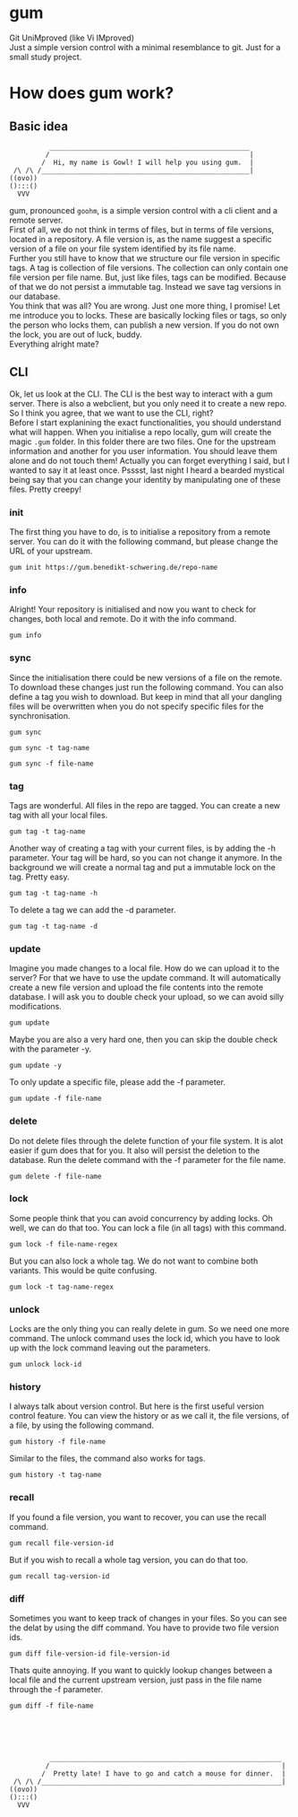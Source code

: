 # gum
Git UniMproved (like Vi IMproved)\
Just a simple version control with a minimal resemblance to git. Just for a small study project.

# How does gum work?
## Basic idea
```
          __________________________________________________
         /                                                  |
        /  Hi, my name is Gowl! I will help you using gum.  |
 /\ /\ /____________________________________________________|
((ovo))
():::()
  VVV
```
gum, pronounced `goohm`, is a simple version control with a cli client and a remote server. \
First of all, we do not think in terms of files, but in terms of file versions, located in a repository. A file version is, as the name suggest a specific version of a file on your file system identified by its file name. \
Further you still have to know that we structure our file version in specific tags. A tag is collection of file versions. The collection can only contain one file version per file name. But, just like files, tags can be modified. Because of that we do not persist a immutable tag. Instead we save tag versions in our database. \
You think that was all? You are wrong. Just one more thing, I promise! Let me introduce you to locks. These are basically locking files or tags, so only the person who locks them, can publish a new version. If you do not own the lock, you are out of luck, buddy. \
Everything alright mate?

## CLI
Ok, let us look at the CLI. The CLI is the best way to interact with a gum server. There is also a webclient, but you only need it to create a new repo. So I think you agree, that we want to use the CLI, right? \
Before I start explanining the exact functionalities, you should understand what will happen. When you initialise a repo locally, gum will create the magic `.gum` folder. In this folder there are two files. One for the upstream information and another for you user information. You should leave them alone and do not touch them! Actually you can forget everything I said, but I wanted to say it at least once. Psssst, last night I heard a bearded mystical being say that you can change your identity by manipulating one of these files. Pretty creepy!

### init
The first thing you have to do, is to initialise a repository from a remote server. You can do it with the following command, but please change the URL of your upstream.
```
gum init https://gum.benedikt-schwering.de/repo-name
```

### info
Alright! Your repository is initialised and now you want to check for changes, both local and remote. Do it with the info command.
```
gum info
```

### sync
Since the initialisation there could be new versions of a file on the remote. To download these changes just run the following command. You can also define a tag you wish to download. But keep in mind that all your dangling files will be overwritten when you do not specify specific files for the synchronisation.
```
gum sync
```
```
gum sync -t tag-name
```
```
gum sync -f file-name
```

### tag
Tags are wonderful. All files in the repo are tagged. You can create a new tag with all your local files.
```
gum tag -t tag-name
```
Another way of creating a tag with your current files, is by adding the -h parameter. Your tag will be hard, so you can not change it anymore. In the background we will create a normal tag and put a immutable lock on the tag. Pretty easy.
```
gum tag -t tag-name -h
```
To delete a tag we can add the -d parameter.
```
gum tag -t tag-name -d
```

### update
Imagine you made changes to a local file. How do we can upload it to the server? For that we have to use the update command. It will automatically create a new file version and upload the file contents into the remote database. I will ask you to double check your upload, so we can avoid silly modifications.
```
gum update
```
Maybe you are also a very hard one, then you can skip the double check with the parameter -y.
```
gum update -y
```
To only update a specific file, please add the -f parameter.
```
gum update -f file-name
```

### delete
Do not delete files through the delete function of your file system. It is alot easier if gum does that for you. It also will persist the deletion to the database. Run the delete command with the -f parameter for the file name.
```
gum delete -f file-name
```

### lock
Some people think that you can avoid concurrency by adding locks. Oh well, we can do that too. You can lock a file (in all tags) with this command.
```
gum lock -f file-name-regex
```
But you can also lock a whole tag. We do not want to combine both variants. This would be quite confusing.
```
gum lock -t tag-name-regex
```

### unlock
Locks are the only thing you can really delete in gum. So we need one more command. The unlock command uses the lock id, which you have to look up with the lock command leaving out the parameters.
```
gum unlock lock-id
```

### history
I always talk about version control. But here is the first useful version control feature. You can view the history or as we call it, the file versions, of a file, by using the following command.
```
gum history -f file-name
```
Similar to the files, the command also works for tags.
```
gum history -t tag-name
```

### recall
If you found a file version, you want to recover, you can use the recall command.
```
gum recall file-version-id
```
But if you wish to recall a whole tag version, you can do that too.
```
gum recall tag-version-id
```

### diff
Sometimes you want to keep track of changes in your files. So you can see the delat by using the diff command. You have to provide two file version ids.
```
gum diff file-version-id file-version-id
```
Thats quite annoying. If you want to quickly lookup changes between a local file and the current upstream version, just pass in the file name through the -f parameter.
```
gum diff -f file-name
```

<br><br><br>
```
          __________________________________________________________
         /                                                          |
        /  Pretty late! I have to go and catch a mouse for dinner.  |
 /\ /\ /____________________________________________________________|
((ovo))
():::()
  VVV
```
